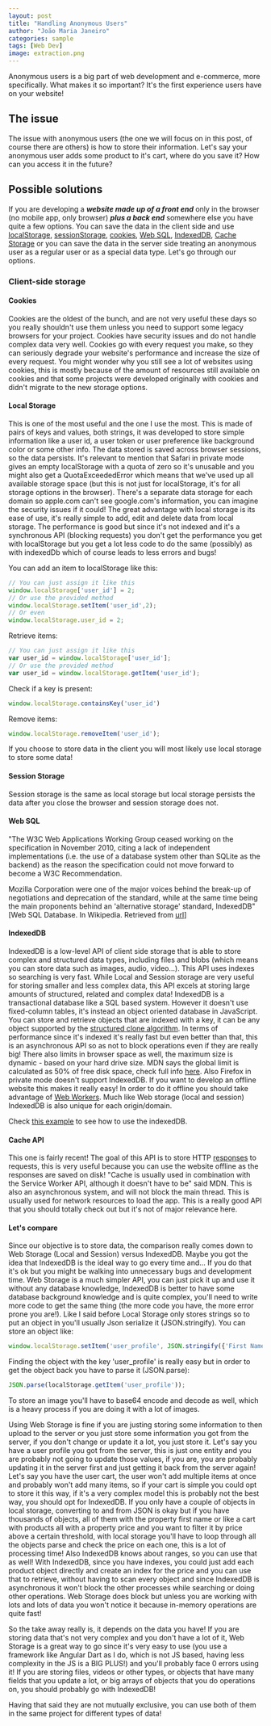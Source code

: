 ```yaml
---
layout: post
title: "Handling Anonymous Users"
author: "João Maria Janeiro"
categories: sample
tags: [Web Dev]
image: extraction.png
---
```


Anonymous users is a big part of web development and e-commerce, more specifically. What makes it so important? It's the first experience users have on your website! 

## The issue
The issue with anonymous users (the one we will focus on in this post, of course there are others) is how to store their information. Let's say your anonymous user adds some product to it's cart, where do you save it? How can you access it in the future?

## Possible solutions
If you are developing a ***website made up of a front end*** only in the browser (no mobile app, only browser) ***plus a back end*** somewhere else you have quite a few options. You can save the data in the client side and use [localStorage](https://developer.mozilla.org/en-US/docs/Web/API/Window/localStorage), [sessionStorage](https://developer.mozilla.org/en-US/docs/Web/API/Window/sessionStorage), [cookies](https://developer.mozilla.org/en-US/docs/Web/HTTP/Cookies), [Web SQL](https://www.tutorialspoint.com/html5/html5_web_sql.htm), [IndexedDB](https://developer.mozilla.org/en-US/docs/Web/API/IndexedDB_API), [Cache Storage](https://developer.mozilla.org/en-US/docs/Web/API/Cache) or you can save the data in the server side treating an anonymous user as a regular user or as a special data type. Let's go through our options. 

### Client-side storage

#### Cookies
Cookies are the oldest of the bunch, and are not very useful these days so you really shouldn't use them unless you need to support some legacy browsers for your project. Cookies have security issues and do not handle complex data very well. Cookies go with every request you make, so they can seriously degrade your website's performance and increase the size of every request. You might wonder why you still see a lot of websites using cookies, this is mostly because of the amount of resources still available on cookies and that some projects were developed originally with cookies and didn't migrate to the new storage options.

#### Local Storage
This is one of the most useful and the one I use the most. This is made of pairs of keys and values, both strings, it was developed to store simple information like a user id, a user token or user preference like background color or some other info. The data stored is saved across browser sessions, so the data persists. It's relevant to mention that Safari in private mode gives an empty localStorage with a quota of zero so it's unusable and you might also get a QuotaExceededError which means that we've used up all available storage space (but this is not just for localStorage, it's for all storage options in the browser). There's a separate data storage for each domain so apple.com can't see google.com's information, you can imagine the security issues if it could! The great advantage with local storage is its ease of use, it's really simple to add, edit and delete data from local storage. The performance is good but since it's not indexed and it's a synchronous API (blocking requests) you don't get the performance you get with localStorage but you get a lot less code to do the same (possibly) as with indexedDb which of course leads to less errors and bugs!


You can add an item to localStorage like this:
```javascript
// You can just assign it like this
window.localStorage['user_id'] = 2;
// Or use the provided method
window.localStorage.setItem('user_id',2);
// Or even
window.localStorage.user_id = 2;
```

Retrieve items:
```javascript
// You can just assign it like this
var user_id = window.localStorage['user_id'];
// Or use the provided method
var user_id = window.localStorage.getItem('user_id');
```

Check if a key is present:
```javascript
window.localStorage.containsKey('user_id')
```

Remove items:
```javascript
window.localStorage.removeItem('user_id');
```
If you choose to store data in the client you will most likely use local storage to store some data! 

#### Session Storage
Session storage is the same as local storage but local storage persists the data after you close the browser and session storage does not.

#### Web SQL
"The W3C Web Applications Working Group ceased working on the specification in November 2010, citing a lack of independent implementations (i.e. the use of a database system other than SQLite as the backend) as the reason the specification could not move forward to become a W3C Recommendation.

Mozilla Corporation were one of the major voices behind the break-up of negotiations and deprecation of the standard, while at the same time being the main proponents behind an 'alternative storage' standard, IndexedDB" [Web SQL Database. In Wikipedia. Retrieved from [url](https://en.wikipedia.org/wiki/Web_SQL_Database)]

#### IndexedDB
IndexedDB is a low-level API of client side storage that is able to store complex and structured data types, including files and blobs (which means you can store data such as images, audio, video...). This API uses indexes so searching is very fast. While Local and Session storage are very useful for storing smaller and less complex data, this API excels at storing large amounts of structured, related and complex data! IndexedDB is a transactional database like a SQL based system. However it doesn't use fixed-column tables, it's instead an object oriented database in JavaScript. You can store and retrieve objects that are indexed with a key, it can be any object supported by the [structured clone algorithm](https://developer.mozilla.org/en-US/docs/Web/API/Web_Workers_API/Structured_clone_algorithm). In terms of performance since it's indexed it's really fast but even better than that, this is an asynchronous API so as not to block operations even if they are really big! There also limits in browser space as well, the maximum size is dynamic - based on your hard drive size. MDN says the global limit is calculated as 50% of free disk space, check full info [here](https://developer.mozilla.org/en-US/docs/Web/API/IndexedDB_API/Browser_storage_limits_and_eviction_criteria). Also Firefox in private mode doesn't support IndexedDB. If you want to develop an offline website this makes it really easy! In order to do it offline you should take advantage of [Web Workers](https://developer.mozilla.org/en-US/docs/Web/API/Web_Workers_API). Much like Web storage (local and session) IndexedDB is also unique for each origin/domain.

Check [this example](https://developers.google.com/web/ilt/pwa/working-with-indexeddb) to see how to use the indexedDB.


#### Cache API
This one is fairly recent! The goal of this API is to store HTTP [responses](https://developer.mozilla.org/en-US/docs/Web/API/Response) to requests, this is very useful because you can use the website offline as the responses are saved on disk! "Cache is usually used in combination with the Service Worker API, although it doesn't have to be" said MDN. This is also an asynchronous system, and will not block the main thread. This is usually used for network resources to load the app. This is a really good API that you should totally check out but it's not of major relevance here.


#### Let's compare
Since our objective is to store data, the comparison really comes down to Web Storage (Local and Session) versus IndexedDB. Maybe you got the idea that IndexedDB is the ideal way to go every time and... If you do that it's ok but you might be walking into unnecessary bugs and development time. Web Storage is a much simpler API, you can just pick it up and use it without any database knowledge, IndexedDB is better to have some database background knowledge and is quite complex, you'll need to write more code to get the same thing (the more code you have, the more error prone you are!). Like I said before Local Storage only stores strings so to put an object in you'll usually Json serialize it (JSON.stringify). 
You can store an object like:

```javascript
window.localStorage.setItem('user_profile', JSON.stringify({'First Name': 'John', 'Last Name': 'Doe', 'Address': 'Random Street Address'}));
```

Finding the object with the key 'user_profile' is really easy but in order to get the object back you have to parse it (JSON.parse):

```javascript
JSON.parse(localStorage.getItem('user_profile'));
```

To store an image you'll have to base64 encode and decode as well, which is a heavy process if you are doing it with a lot of images. 

Using Web Storage is fine if you are justing storing some information to then upload to the server or you just store some information you got from the server, if you don't change or update it a lot, you just store it. Let's say you have a user profile you got from the server, this is just one entity and you are probably not going to update those values, if you are, you are probably updating it in the server first and just getting it back from the server again! Let's say you have the user cart, the user won't add multiple items at once and probably won't add many items, so if your cart is simple you could opt to store it this way, if it's a very complex model this is probably not the best way, you should opt for IndexedDB. If you only have a couple of objects in local storage, converting to and from JSON is okay but if you have thousands of objects, all of them with the property first name or like a cart with products all with a property price and you want to filter it by price above a certain threshold, with local storage you'll have to loop through all the objects parse and check the price on each one, this is a lot of processing time! Also IndexedDB knows about ranges, so you can use that as well! With IndexedDB, since you have indexes, you could just add each product object directly and create an index for the price and you can use that to retrieve, without having to scan every object and since IndexedDB is asynchronous it won't block the other processes while searching or doing other operations. Web Storage does block but unless you are working with lots and lots of data you won't notice it because in-memory operations are quite fast! 

So the take away really is, it depends on the data you have! If you are storing data that's not very complex and you don't have a lot of it, Web Storage is a great way to go since it's very easy to use (you use a framework like Angular Dart as I do, which is not JS based, having less complexity in the JS is a BIG PLUS!) and you'll probably face 0 errors using it! If you are storing files, videos or other types, or objects that have many fields that you update a lot, or big arrays of objects that you do operations on, you should probably go with IndexedDB! 

Having that said they are not mutually exclusive, you can use both of them in the same project for different types of data! 